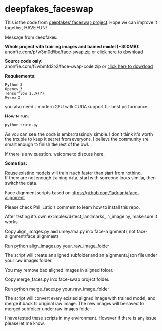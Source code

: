 # deepfakes_faceswap
This is the code from [deepfakes' faceswap project](https://www.reddit.com/user/deepfakes/).
Hope we can improve it together, HAVE FUN!

Message from deepfakes:

**Whole project with training images and trained model (~300MB):**  
anonfile.com/p7w3m0d5be/face-swap.zip or [click here to download](anonfile.com/p7w3m0d5be/face-swap.zip)

**Source code only:**  
anonfile.com/f6wbmfd2b2/face-swap-code.zip or [click here to download](anonfile.com/f6wbmfd2b2/face-swap-code.zip)

**Requirements:**

    Python 3
    Opencv 3
    Tensorflow 1.3+(?)
    Keras 2

you also need a modern GPU with CUDA support for best performance

**How to run:**

    python train.py

As you can see, the code is embarrassingly simple. I don't think it's worth the trouble to keep it secret from everyone.
I believe the community are smart enough to finish the rest of the owl.

If there is any question, welcome to discuss here.

**Some tips:**

Reuse existing models will train much faster than start from nothing.  
If there are not enough training data, start with someone looks similar, then switch the data.


Face alignment scripts based on https://github.com/1adrianb/face-alignment

Please check Phil_Latio's comment to learn how to install this repo.

After testing it's own examples/detect_landmarks_in_image.py, make sure it works.

Copy align_images.py and umeyama.py into face-alignment ( not face-alignment/face_alignment)

Run python align_images.py your_raw_image_folder

The script will create an aligned subfolder and an alignments.json file under your raw images folder.

You may remove bad aligned images in aligned folder.

Copy merge_faces.py into face-swap project folder.

Run python merge_faces.py your_raw_image_folder

The script will convert every existed aligned image with trained model, and merge it back to original raw image. The new images will be saved to merged subfolder under raw images folder.

I have tested these scripts in my environment. However if there is any issue please let me know.
